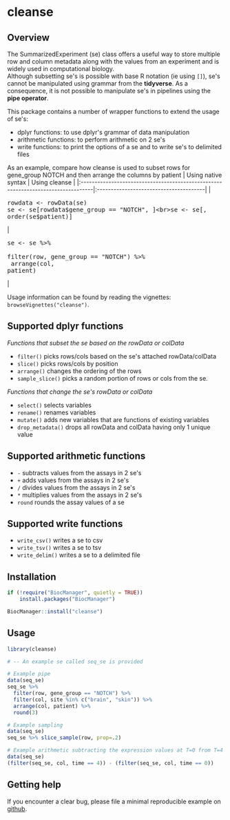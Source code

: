 
# cleanse

## Overview

The SummarizedExperiment (se) class offers a useful way to store multiple row 
and column metadata along with the values from an experiment and is widely used 
in computational biology.  
Although subsetting se's is possible with base R notation (ie using `[]`), 
se's cannot be manipulated using grammar from the **tidyverse**. As a 
consequence, it is not possible to manipulate se's in pipelines using the
**pipe operator**.

This package contains a number of wrapper functions to extend the usage of se's:
- dplyr functions: to use dplyr's grammar of data manipulation
- arithmetic functions: to perform arithmetic on 2 se's
- write functions: to print the options of a se and to write se's to delimited 
files

As an example, compare how cleanse is used to subset rows for gene_group NOTCH 
and then arrange the columns by patient
| Using native syntax                                                               | Using cleanse                          |
|:----------------------------------------------------------------------------------|:---------------------------------------|
| <pre>rowdata <- rowData(se)<br>se <- se[rowdata$gene_group == "NOTCH", ]<br>se <- se[, order(se$patient)]</pre> | <pre>se <- se %>%<br>    filter(row, gene_group == "NOTCH") %>%<br>    arrange(col, patient)</pre> |

Usage information can be found by reading the vignettes: `browseVignettes("cleanse")`.

## Supported dplyr functions

_Functions that subset the se based on the rowData or colData_
  - `filter()` picks rows/cols based on the se's attached rowData/colData
  - `slice()` picks rows/cols by position
  - `arrange()` changes the ordering of the rows
  - `sample_slice()` picks a random portion of rows or cols from the se.

_Functions that change the se's rowData or colData_
- `select()` selects variables
- `rename()` renames variables
- `mutate()` adds new variables that are functions of existing variables
- `drop_metadata()` drops all rowData and colData having only 1 unique value

## Supported arithmetic functions

  - `-` subtracts values from the assays in 2 se's
  - `+` adds values from the assays in 2 se's
  - `/` divides values from the assays in 2 se's
  - `*` multiplies values from the assays in 2 se's
  - `round` rounds the assay values of a se

## Supported write functions

  - `write_csv()` writes a se to csv
  - `write_tsv()` writes a se to tsv
  - `write_delim()` writes a se to a delimited file

## Installation
``` r
if (!require("BiocManager", quietly = TRUE))
    install.packages("BiocManager")

BiocManager::install("cleanse")
```

## Usage
``` r
library(cleanse)

# -- An example se called seq_se is provided

# Example pipe
data(seq_se)
seq_se %>%
  filter(row, gene_group == "NOTCH") %>%
  filter(col, site %in% c("brain", "skin")) %>%
  arrange(col, patient) %>%
  round(3)

# Example sampling
data(seq_se)
seq_se %>% slice_sample(row, prop=.2)

# Example arithmetic subtracting the expression values at T=0 from T=4
data(seq_se)
(filter(seq_se, col, time == 4)) - (filter(seq_se, col, time == 0))
```

## Getting help

If you encounter a clear bug, please file a minimal reproducible example
on [github](https://github.com/martijnvanattekum/cleanse/issues).
